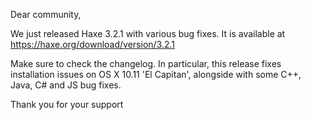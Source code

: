 Dear community,

We just released Haxe 3.2.1 with various bug fixes. It is available at <https://haxe.org/download/version/3.2.1>

Make sure to check the changelog. In particular, this release fixes installation issues on OS X 10.11 'El Capitan', alongside with some C++, Java, C# and JS bug fixes.

Thank you for your support
